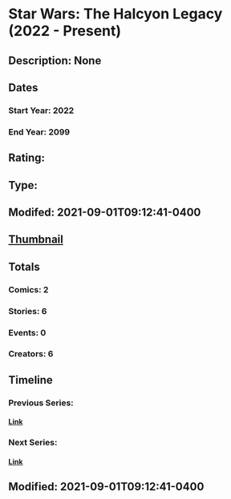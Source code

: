 # Star Wars: The Halcyon Legacy (2022 - Present)
## Description: None
## Dates
### Start Year: 2022
### End Year: 2099
## Rating: 
## Type: 
## Modifed: 2021-09-01T09:12:41-0400
## [Thumbnail](http://i.annihil.us/u/prod/marvel/i/mg/b/40/image_not_available.jpg)
## Totals
### Comics: 2
### Stories: 6
### Events: 0
### Creators: 6
## Timeline
### Previous Series: 
#### [Link]()
### Next Series: 
#### [Link]()
## Modified: 2021-09-01T09:12:41-0400